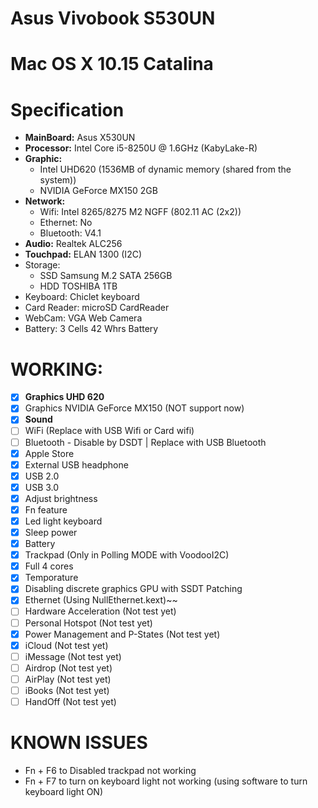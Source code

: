 # Asus Vivobook S530UN
# Mac OS X 10.15 Catalina


# Specification
- **MainBoard:** Asus X530UN
- **Processor:** Intel Core i5-8250U @ 1.6GHz (KabyLake-R)
- **Graphic:** 
  + Intel UHD620 (1536MB of dynamic memory (shared from the system))
  + NVIDIA GeForce MX150 2GB
- **Network:**
  + Wifi: Intel 8265/8275 M2 NGFF (802.11 AC (2x2)) <use USB Wifi Comfast CF-811AC instead>
  + Ethernet: No
  + Bluetooth: V4.1
- **Audio:** Realtek ALC256
- **Touchpad:** ELAN 1300 (I2C)
- Storage:
  + SSD Samsung M.2 SATA 256GB
  + HDD TOSHIBA 1TB
- Keyboard: Chiclet keyboard
- Card Reader: microSD CardReader
- WebCam: VGA Web Camera
- Battery: 3 Cells 42 Whrs Battery

# WORKING:
- [x] **Graphics UHD 620**
- [x] Graphics NVIDIA GeForce MX150 (NOT support now)
- [x] **Sound**
- [ ] WiFi (Replace with USB Wifi or Card wifi)
- [ ] Bluetooth - Disable by DSDT | Replace with USB Bluetooth
- [x] Apple Store
- [x] External USB headphone
- [x] USB 2.0
- [x] USB 3.0
- [x] Adjust brightness
- [x] Fn feature
- [x] Led light keyboard
- [x] Sleep power
- [x] Battery
- [x] Trackpad (Only in Polling MODE with VoodooI2C)
- [x] Full 4 cores
- [x] Temporature
- [x] Disabling discrete graphics GPU with SSDT Patching
- [x] Ethernet (Using NullEthernet.kext)~~
- [ ] Hardware Acceleration (Not test yet)
- [ ] Personal Hotspot (Not test yet)
- [x] Power Management and P-States (Not test yet)
- [x] iCloud (Not test yet)
- [ ] iMessage (Not test yet)
- [ ] Airdrop (Not test yet)
- [ ] AirPlay (Not test yet)
- [ ] iBooks (Not test yet)
- [ ] HandOff (Not test yet)

# KNOWN ISSUES
- Fn + F6 to Disabled trackpad not working
- Fn + F7 to turn on keyboard light not working (using software to turn keyboard light ON)
